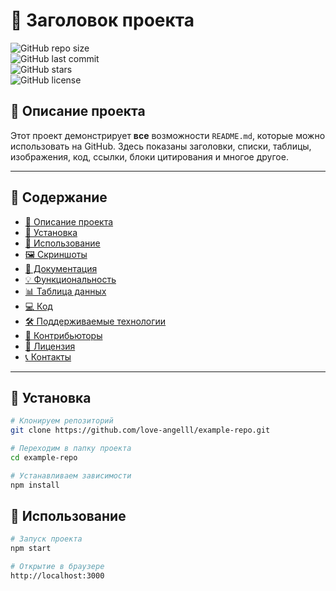 # 📌 Заголовок проекта

![GitHub repo size](https://img.shields.io/github/repo-size/love-angelll/example-repo?style=for-the-badge)  
![GitHub last commit](https://img.shields.io/github/last-commit/love-angelll/example-repo?style=for-the-badge)  
![GitHub stars](https://img.shields.io/github/stars/love-angelll/example-repo?style=for-the-badge)  
![GitHub license](https://img.shields.io/github/license/love-angelll/example-repo?style=for-the-badge)  

## 📖 Описание проекта  
Этот проект демонстрирует **все** возможности `README.md`, которые можно использовать на GitHub. Здесь показаны заголовки, списки, таблицы, изображения, код, ссылки, блоки цитирования и многое другое.

---

## 📌 Содержание
- [📖 Описание проекта](#-описание-проекта)
- [📌 Установка](#-установка)
- [🚀 Использование](#-использование)
- [🖼️ Скриншоты](#-скриншоты)
- [📜 Документация](#-документация)
- [💡 Функциональность](#-функциональность)
- [📊 Таблица данных](#-таблица-данных)
- [💻 Код](#-код)
- [🛠 Поддерживаемые технологии](#-поддерживаемые-технологии)
- [🤝 Контрибьюторы](#-контрибьюторы)
- [📜 Лицензия](#-лицензия)
- [📞 Контакты](#-контакты)

---

## 📌 Установка
```sh
# Клонируем репозиторий
git clone https://github.com/love-angelll/example-repo.git

# Переходим в папку проекта
cd example-repo

# Устанавливаем зависимости
npm install
```

## 🚀 Использование

```sh
# Запуск проекта
npm start

# Открытие в браузере
http://localhost:3000
```




